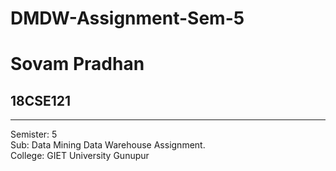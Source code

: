 # DMDW-Assignment-Sem-5
<h1>Sovam Pradhan</h1>

<h2>18CSE121</h2>
<hr>
Semister: 5<br>
Sub: Data Mining Data Warehouse Assignment.<br>
College: GIET University Gunupur<br>
